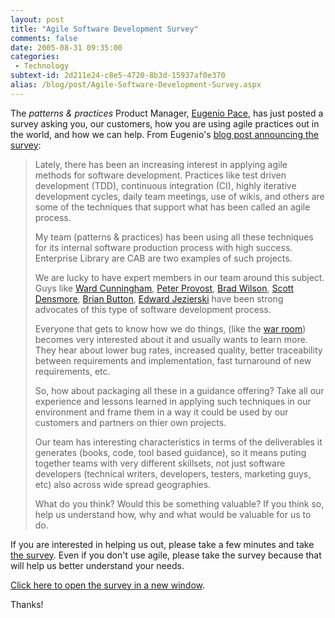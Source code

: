 ```yaml
---
layout: post
title: "Agile Software Development Survey"
comments: false
date: 2005-08-31 09:35:00
categories:
 - Technology
subtext-id: 2d211e24-c8e5-4720-8b3d-15937af0e370
alias: /blog/post/Agile-Software-Development-Survey.aspx
---
```



The _patterns & practices_ Product Manager, [Eugenio Pace](http://blogs.msdn.com/eugeniop/), has just posted a survey asking you, our customers, how you are using agile practices out in the world, and how we can help. From Eugenio's [blog post announcing the survey](http://blogs.msdn.com/eugeniop/archive/2005/08/30/458048.aspx):

> Lately, there has been an increasing interest in applying agile methods for software development. Practices like test driven development (TDD), continuous integration (CI), highly iterative development cycles, daily team meetings, use of wikis, and others are some of the techniques that support what has been called an agile process. 
> 
> My team (patterns & practices) has been using all these techniques for its internal software production process with high success. Enterprise Library are CAB are two examples of such projects.
> 
> We are lucky to have expert members in our team around this subject. Guys like [Ward Cunningham](http://c2.com/~ward), [Peter Provost](http://www.peterprovost.org/), [Brad Wilson](http://www.agileprogrammer.com/dotnetguy/), [Scott Densmore](http://blogs.msdn.com/scottdensmore/), [Brian Button](http://www.agileprogrammer.com/oneagilecoder/), [Edward Jezierski](http://blogs.msdn.com/edjez) have been strong advocates of this type of software development process. 
> 
> Everyone that gets to know how we do things, (like the [war room](http://weblogs.asp.net/cazzu/archive/2005/07/08/PAGWarRoom.aspx)) becomes very interested about it and usually wants to learn more. They hear about lower bug rates, increased quality, better traceability between requirements and implementation, fast turnaround of new requirements, etc.
> 
> So, how about packaging all these in a guidance offering? Take all our experience and lessons learned in applying such techniques in our environment and frame them in a way it could be used by our customers and partners on thier own projects.
> 
> Our team has interesting characteristics in terms of the deliverables it generates (books, code, tool based guidance), so it means puting together teams with very different skillsets, not just software developers (technical writers, developers, testers, marketing guys, etc) also across wide spread geographies.
> 
> What do you think? Would this be something valuable? If you think so, help us understand how, why and what would be valuable for us to do.

If you are interested in helping us out, please take a few minutes and take [the survey](http://www.zoomerang.com/recipient/survey-intro.zgi?p=WEB224KGXYGK9F). Even if you don't use agile, please take the survey because that will help us better understand your needs.

[Click here to open the survey in a new window](http://www.zoomerang.com/recipient/survey-intro.zgi?p=WEB224KGXYGK9F).

Thanks!
